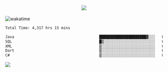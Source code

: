 <h1 align="center">
  <img src="https://readme-typing-svg.herokuapp.com/?font=Righteous&size=35&center=true&vCenter=true&width=500&height=70&duration=4000&lines=Hi!+%F0%9F%91%8B+I%27m+Ali%20Osman!;" />
</h1>


![wakatime](https://wakatime.com/share/@aliosmanoktar/3a8ffe71-6da4-4964-913b-2f09afbe53bf.svg?cache=none)
<!--START_SECTION:waka-->

```txt
Total Time: 4,317 hrs 15 mins

Java                                      █████████████████████▓░░░   86.16 %
SQL                                       █▒░░░░░░░░░░░░░░░░░░░░░░░   05.32 %
XML                                       ▒░░░░░░░░░░░░░░░░░░░░░░░░   01.81 %
Dart                                      ▒░░░░░░░░░░░░░░░░░░░░░░░░   01.61 %
C#                                        ▒░░░░░░░░░░░░░░░░░░░░░░░░   00.85 %
```

<!--END_SECTION:waka-->

<img src="https://profile-counter.glitch.me/aliosmanoktar/count.svg" />

